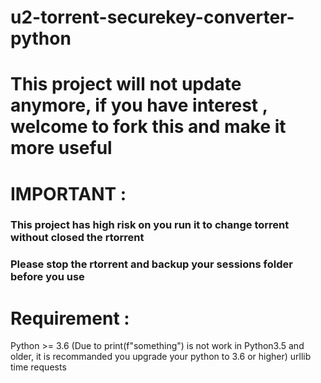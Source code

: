# u2-torrent-securekey-converter-python

# This project will not update anymore, if you have interest , welcome to fork this and make it more useful

# IMPORTANT :
### This project has high risk on you run it to change torrent without closed the rtorrent
### Please stop the rtorrent and backup your sessions folder before you use


# Requirement :
Python >= 3.6 (Due to print(f"something") is not work in Python3.5 and older, it is recommanded you upgrade your python to 3.6 or higher)
urllib 
time
requests

